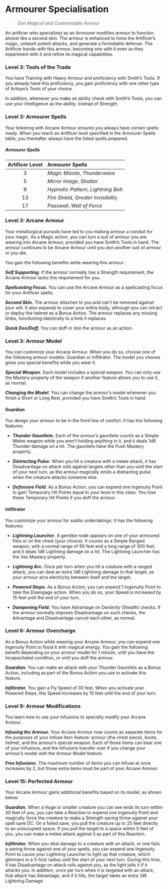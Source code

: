 # Armourer Specialisation

> *Don Magical and Customisable Armour*

An artificer who specializes as an Armourer modifies armour to function almost like a second skin. The armour is enhanced to hone the Artificer’s magic, unleash potent attacks, and generate a formidable defense. The Artificer bonds with this armour, becoming one with it even as they experiment with it and refine its magical capabilities.

### Level 3: Tools of the Trade
You have Training with Heavy Armour and proficiency with Smith’s Tools. If you already have this proficiency, you gain proficiency with one other type of Artisan’s Tools of your choice.

In addition, whenever you make an ability check with Smith’s Tools, you can use your Intelligence as the ability, instead of Strength.

### Level 3: Armourer Spells
Your tinkering with Arcane Armour ensures you always have certain spells ready. When you reach an Artificer level specified in the Armourer Spells table, you thereafter always have the listed spells prepared.

##### Armourer Spells

| Artificer Level | Armourer Spells |
|:-:|:--|
| 3 | *Magic Missile*, *Thunderwave* |
| 5 | *Mirror Image*, *Shatter* |
| 9 | *Hypnotic Pattern*, *Lightning Bolt* |
| 13 | *Fire Shield*, *Greater Invisibility* |
| 17 | *Passwall*, *Wall of Force* |

### Level 3: Arcane Armour

Your metallurgical pursuits have led to you making armour a conduit for your magic. As a Magic action, you can turn a suit of armour you are wearing into Arcane Armour, provided you have Smith’s Tools in hand. The armour continues to be Arcane Armour until you don another suit of armour or you die.

You gain the following benefits while wearing this armour:

***Self Supporting.*** If the armour normally has a Strength requirement, the Arcane Armour lacks this requirement for you.

***Spellcasting Focus.*** You can use the Arcane Armour as a spellcasting focus for your Artificer spells.

***Second Skin.*** The armour attaches to you and can’t be removed against your will. It also expands to cover your entire body, although you can retract or deploy the helmet as a Bonus Action. The armour replaces any missing limbs, functioning identically to a limb it replaces.

***Quick Don/Doff.*** You can doff or don the armour as an action.

### Level 3: Armour Model

You can customize your Arcane Armour. When you do so, choose one of the following armour models: Guardian or Infiltrator. The model you choose gives you special benefits while you wear it.

***Special Weapon.*** Each model includes a special weapon. You can only use the Mastery property of the weapon if another feature allows you to use it, as normal.

***Changing the Model.*** You can change the armour’s model whenever you finish a Short or Long Rest, provided you have Smith’s Tools in hand.

#### Guardian

You design your armour to be in the front line of conflict. It has the following features:

- ***Thunder Gauntlets.*** Each of the armour’s gauntlets counts as a Simple Melee weapon while you aren’t holding anything in it, and it deals 1d8 Thunder damage on a hit. The gauntlets have the Push Mastery property.

- ***Distracting Pulse.*** When you hit a creature with a melee attack, it has Disadvantage on attack rolls against targets other than you until the start of your next turn, as the armour magically emits a distracting pulse when the creature attacks someone else.

- ***Defensive Field.*** As a Bonus Action, you can expend one Ingenuity Point to gain Temporary Hit Points equal to your level in this class. You lose these Temporary Hit Points if you doff the armour.

#### Infiltrator

You customize your armour for subtle undertakings. It has the following features:

- ***Lightning Launcher***. A gemlike node appears on one of your armoured fists or on the chest (your choice). It counts as a Simple Ranged weapon, with a normal range of 90 feet and a long range of 300 feet, and it deals 1d6 Lightning damage on a hit. The Lightning Launcher has the Vex Mastery property.

- ***Lightning Arc.*** Once per turn when you hit a creature with a ranged attack, you can deal an extra 1d6 Lightning damage to that target, as your armour arcs electricity between itself and the target.

- ***Powered Steps.*** As a Bonus Action, you can expend 1 Ingenuity Point to take the Disengage action. When you do so, your Speed is increased by 15 feet until the end of your turn.

- ***Dampening Field.*** You have Advantage on Dexterity (Stealth) checks. If the armour normally imposes Disadvantage on such checks, the Advantage and Disadvantage cancel each other, as normal.

### Level 6: Armour Overcharge

As a Bonus Action while wearing your Arcane Armour, you can expend one Ingenuity Point to flood it with magical energy. You gain the following benefit depending on your armour model for 1 minute, until you have the Incapacitated condition, or until you doff the armour.

***Guardian.*** You can make an attack with your Thunder Gauntlets as a Bonus Action, including as part of the Bonus Action you use to activate this feature.

***Infiltrator.*** You gain a Fly Speed of 30 feet. When you activate your Powered Steps, this Speed increases by 15 feet until the end of your turn.

### Level 9: Armour Modifications

You learn how to use your Infusions to specially modify your Arcane Armour.

***Infusing the Armour.*** Your Arcane Armour now counts as separate items for the purposes of your Infuse Item feature: armour (the chest piece), boots, helmet, and the armour’s special weapon. Each of those items can bear one of your Infusions, and the Infusions transfer over if you change your armour’s model with the Armour Model feature.

***Free Infusions.*** The maximum number of items you can Infuse at once increases by 2, but those extra items must be part of your Arcane Armour.

### Level 15: Perfected Armour

Your Arcane Armour gains additional benefits based on its model, as shown below.

***Guardian.*** When a Huge or smaller creature you can see ends its turn within 30 feet of you, you can take a Reaction to expend one Ingenuity Point and magically force the creature to make a Strength saving throw against your spell save DC. On a failed save, you pull the creature up to 25 feet directly to an unoccupied space. If you pull the target to a space within 5 feet of you, you can make a melee attack against it as part of this Reaction.

***Infiltrator.*** When you deal damage to a creature with an attack, or one fails a saving throw against one of your spells, you can expend one Ingenuity Point to cause your Lightning Launcher to light up that creature, which glimmers in a 5-foot radius until the start of your next turn. During this time, it has Disadvantage on attack rolls against you, as the light jolts it if it attacks you. In addition, once per turn when it is targeted with an attack, that attack has Advantage, and if it hits, the target takes an extra 1d6 Lightning Damage.
